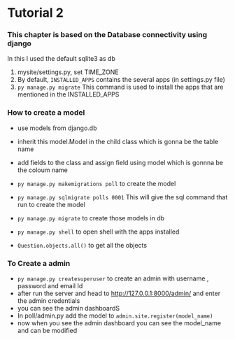 # Tutorial 2


### This chapter is based on the Database connectivity using django


In this I used the default sqlite3 as db

1.  mysite/settings.py, set TIME_ZONE
2.  By default, `INSTALLED_APPS` contains the several apps (in settings.py file)
3.  `py manage.py migrate`  This command is used to install the apps that are mentioned in the INSTALLED_APPS


### How to create a model 

- use models from django.db
- inherit this model.Model in the child class which is gonna be the table name
- add fields to the class and assign field using model which is gonnna be the coloum name
- `py manage.py makemigrations poll` to create the model
- `py manage.py sqlmigrate polls 0001`  This will give the sql command that run to create the model
- `py manage.py migrate` to create those models in db

- `py manage.py shell` to open shell with the apps installed 
- `Question.objects.all()`  to get all the objects 


### To Create a admin


- `py manage.py createsuperuser`  to create an admin with username , password and email Id
- after run the server and head to http://127.0.0.1:8000/admin/ and enter the admin credentials
- you can see the admin dashboardS
- In poll/admin.py add the model to `admin.site.register(model_name)`
- now when you see the admin dashboard you can see the model_name and can be modified 